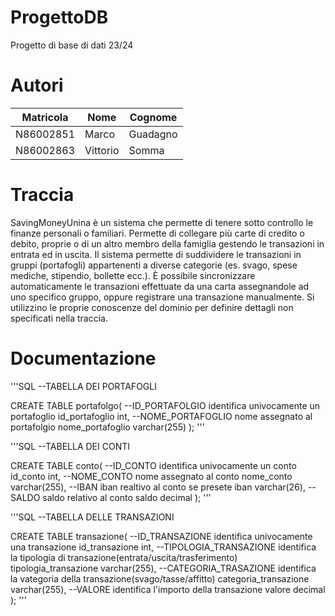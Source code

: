 # ProgettoDB
Progetto di base di dati 23/24

# Autori
|Matricola|Nome|Cognome|
|---------|----|-------|
|N86002851|Marco|Guadagno|
|N86002863|Vittorio|Somma|

# Traccia
SavingMoneyUnina è un sistema che permette di tenere sotto controllo le finanze personali o familiari.
Permette di collegare più carte di credito o debito, proprie o di un altro membro della famiglia gestendo
le transazioni in entrata ed in uscita. Il sistema permette di suddividere le transazioni in gruppi
(portafogli) appartenenti a diverse categorie (es. svago, spese mediche, stipendio, bollette ecc.). È
possibile sincronizzare automaticamente le transazioni effettuate da una carta assegnandole ad uno
specifico gruppo, oppure registrare una transazione manualmente. Si utilizzino le proprie conoscenze
del dominio per definire dettagli non specificati nella traccia.

# Documentazione

'''SQL
--TABELLA DEI PORTAFOGLI

CREATE TABLE portafolgo(
    --ID_PORTAFOLGIO identifica univocamente un portafoglio
    id_portafoglio int,
    --NOME_PORTAFOGLIO nome assegnato al portafolgio
    nome_portafoglio varchar(255)
);
'''

'''SQL
--TABELLA DEI CONTI

CREATE TABLE conto(
    --ID_CONTO identifica univocamente un conto
    id_conto int,
    --NOME_CONTO nome assegnato al conto
    nome_conto varchar(255),
    --IBAN iban realtivo al conto se presete
    iban varchar(26),
    --SALDO saldo relativo al conto
    saldo decimal
);
'''

'''SQL
--TABELLA DELLE TRANSAZIONI

CREATE TABLE transazione(
    --ID_TRANSAZIONE identifica univocamente una transazione
    id_transazione int,
    --TIPOLOGIA_TRANSAZIONE identifica la tipologia di transazione(entrata/uscita/trasferimento)
    tipologia_transazione varchar(255),
    --CATEGORIA_TRASAZIONE identifica la vategoria della transazione(svago/tasse/affitto)
    categoria_transazione varchar(255),
    --VALORE identifica l'importo della transazione
    valore decimal
);
'''